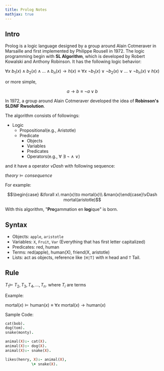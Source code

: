 ```yaml
---
title: Prolog Notes
mathjax: true
---
```


## Intro

Prolog is a logic language designed by a group around Alain Cotmeraver in Marsaille and first implemented by Philippe Rousell in 1972. The logic programming begin with **SL Algorithm**, which is developed by Robert Kowalski and Anthony Robinson. It has the following logic behavior:

$$\forall x \ b_1(x)\land b_2(x)\land \ldots \land b_n(x) \to h(x) \equiv \forall x \ \neg b_1(x)\lor \neg b_2(x)\lor \ldots \lor \neg b_n(x) \lor h(x)$$

or more simple,

$$a\to b\equiv \neg a \lor b$$

<!--more-->
In 1972, a group around Alain Cotmeraver developed the idea of **Robinson's SLDNF Rwsolution**.

The algorithm consists of followings:

- Logic
  - Propositional(e.g., Aristotle)
  - Predicate
    - Objects
    - Variables
    - Predicates
    - Operators(e.g., $\forall\ \exists\ \lnot\ \land\ \lor$)

and it have a operator $vDash$ with following sequence:

$theory \vDash consequence$

For example:

$$\begin{case} &\forall x\ man(x)\to mortal(x)\\ &man(x)\end{case}\vDash mortal(aristotle)$$

With this algorithm, "**Pro**gammation en **log**ique" is born.

## Syntax

- Objects: `apple`, `aristotle`
- Variables: `X`, `Fruit`, `Var` (Everything that has first letter capitalized)
- Predicates: red, human
- Terms: red(apple), human(X), friend(X, aristotle)
- Lists: act as objects, reference like `[H|T]` with `H` head and `T` Tail.

## Rule

$T_1 \vDash \ T_2, T_3, T_4,\ldots, T_n.$
where $T_i$ are terms

Example:

$\text{mortal}(x)\vDash \text{human}(x) \equiv \forall x\ \text{mortal}(x)\to \text{human}(x)$

Sample Code:

```prolog
cat(bob).
dog(tom).
snake(monty).

animal(X):- cat(X).
animal(X):- dog(X).
animal(X):- snake(X).

likes(henry, X):- animal(X),
            \+ snake(X).
```